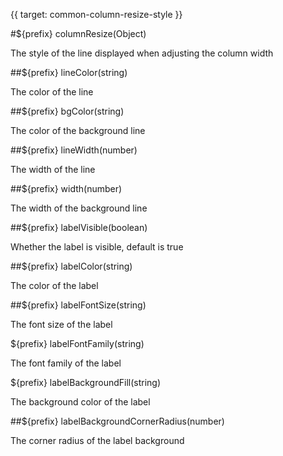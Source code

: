 {{ target: common-column-resize-style }}

#${prefix} columnResize(Object)

The style of the line displayed when adjusting the column width

##${prefix} lineColor(string)

The color of the line

##${prefix} bgColor(string)

The color of the background line

##${prefix} lineWidth(number)

The width of the line

##${prefix} width(number)

The width of the background line

##${prefix} labelVisible(boolean)

Whether the label is visible, default is true

##${prefix} labelColor(string)

The color of the label

##${prefix} labelFontSize(string)

The font size of the label

${prefix} labelFontFamily(string)

The font family of the label

${prefix} labelBackgroundFill(string)

The background color of the label

##${prefix} labelBackgroundCornerRadius(number)

The corner radius of the label background

